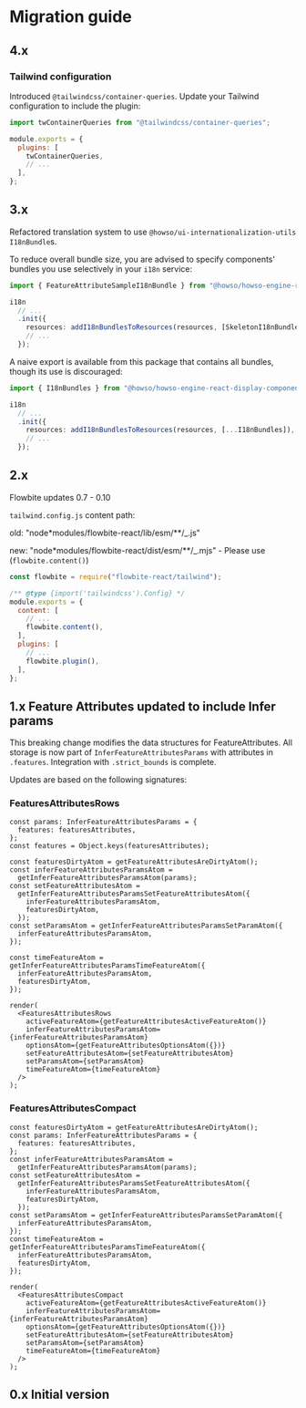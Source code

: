 # Migration guide

## 4.x

### Tailwind configuration

Introduced `@tailwindcss/container-queries`. Update your Tailwind configuration to include the plugin:

```js
import twContainerQueries from "@tailwindcss/container-queries";

module.exports = {
  plugins: [
    twContainerQueries,
    // ...
  ],
};
```

## 3.x

Refactored translation system to use `@howso/ui-internationalization-utils` `I18nBundle`s.

To reduce overall bundle size, you are advised to specify components' bundles you use selectively in your `i18n` service:

```ts
import { FeatureAttributeSampleI18nBundle } from "@howso/howso-engine-react-display-components";

i18n
  // ...
  .init({
    resources: addI18nBundlesToResources(resources, [SkeletonI18nBundle]),
    // ...
  });
```

A naive export is available from this package that contains all bundles, though
its use is discouraged:

```ts
import { I18nBundles } from "@howso/howso-engine-react-display-components";

i18n
  // ...
  .init({
    resources: addI18nBundlesToResources(resources, [...I18nBundles]),
    // ...
  });
```

## 2.x

Flowbite updates 0.7 - 0.10

`tailwind.config.js` content path:

old: "node\*modules/flowbite-react/lib/esm/\*\*/\_.js"

new: "node\*modules/flowbite-react/dist/esm/\*\*/\_.mjs" - Please use (`flowbite.content()`)

```js
const flowbite = require("flowbite-react/tailwind");

/** @type {import('tailwindcss').Config} */
module.exports = {
  content: [
    // ...
    flowbite.content(),
  ],
  plugins: [
    // ...
    flowbite.plugin(),
  ],
};
```

## 1.x Feature Attributes updated to include Infer params

This breaking change modifies the data structures for FeatureAttributes.
All storage is now part of `InferFeatureAttributesParams` with attributes in `.features`.
Integration with `.strict_bounds` is complete.

Updates are based on the following signatures:

### FeaturesAttributesRows

```tsx
const params: InferFeatureAttributesParams = {
  features: featuresAttributes,
};
const features = Object.keys(featuresAttributes);

const featuresDirtyAtom = getFeatureAttributesAreDirtyAtom();
const inferFeatureAttributesParamsAtom =
  getInferFeatureAttributesParamsAtom(params);
const setFeatureAttributesAtom =
  getInferFeatureAttributesParamsSetFeatureAttributesAtom({
    inferFeatureAttributesParamsAtom,
    featuresDirtyAtom,
  });
const setParamsAtom = getInferFeatureAttributesParamsSetParamAtom({
  inferFeatureAttributesParamsAtom,
});

const timeFeatureAtom = getInferFeatureAttributesParamsTimeFeatureAtom({
  inferFeatureAttributesParamsAtom,
  featuresDirtyAtom,
});

render(
  <FeaturesAttributesRows
    activeFeatureAtom={getFeatureAttributesActiveFeatureAtom()}
    inferFeatureAttributesParamsAtom={inferFeatureAttributesParamsAtom}
    optionsAtom={getFeatureAttributesOptionsAtom({})}
    setFeatureAttributesAtom={setFeatureAttributesAtom}
    setParamsAtom={setParamsAtom}
    timeFeatureAtom={timeFeatureAtom}
  />
);
```

### FeaturesAttributesCompact

```tsx
const featuresDirtyAtom = getFeatureAttributesAreDirtyAtom();
const params: InferFeatureAttributesParams = {
  features: featuresAttributes,
};
const inferFeatureAttributesParamsAtom =
  getInferFeatureAttributesParamsAtom(params);
const setFeatureAttributesAtom =
  getInferFeatureAttributesParamsSetFeatureAttributesAtom({
    inferFeatureAttributesParamsAtom,
    featuresDirtyAtom,
  });
const setParamsAtom = getInferFeatureAttributesParamsSetParamAtom({
  inferFeatureAttributesParamsAtom,
});
const timeFeatureAtom = getInferFeatureAttributesParamsTimeFeatureAtom({
  inferFeatureAttributesParamsAtom,
  featuresDirtyAtom,
});

render(
  <FeaturesAttributesCompact
    activeFeatureAtom={getFeatureAttributesActiveFeatureAtom()}
    inferFeatureAttributesParamsAtom={inferFeatureAttributesParamsAtom}
    optionsAtom={getFeatureAttributesOptionsAtom({})}
    setFeatureAttributesAtom={setFeatureAttributesAtom}
    setParamsAtom={setParamsAtom}
    timeFeatureAtom={timeFeatureAtom}
  />
);
```

## 0.x Initial version
